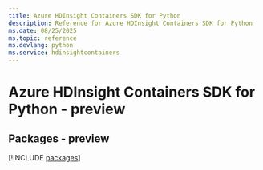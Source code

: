 ```yaml
---
title: Azure HDInsight Containers SDK for Python
description: Reference for Azure HDInsight Containers SDK for Python
ms.date: 08/25/2025
ms.topic: reference
ms.devlang: python
ms.service: hdinsightcontainers
---
```

# Azure HDInsight Containers SDK for Python - preview
## Packages - preview
[!INCLUDE [packages](hdinsight-containers-index.md)]